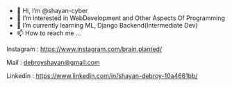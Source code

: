 - 👋 Hi, I’m @shayan-cyber
- 👀 I’m interested in WebDevelopment and Other Aspects Of Programming
- 🌱 I’m currently learning ML, Django Backend(Intermediate Dev)
- 📫 How to reach me ...

Instagram : https://www.instagram.com/brain.planted/

Mail : debroyshayan@gmail.com

Linkedin : https://www.linkedin.com/in/shayan-debroy-10a4661bb/

<!---
shayan-cyber/shayan-cyber is a ✨ special ✨ repository because its `README.md` (this file) appears on your GitHub profile.
You can click the Preview link to take a look at your changes.
--->
